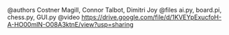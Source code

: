 ﻿@authors    Costner Magill, Connor Talbot, Dimitri Joy
@files      ai.py, board.pi, chess.py, GUI.py
@video      https://drive.google.com/file/d/1KVEYpExucfoH-A-HO00mlN-O08A3ktnE/view?usp=sharing
